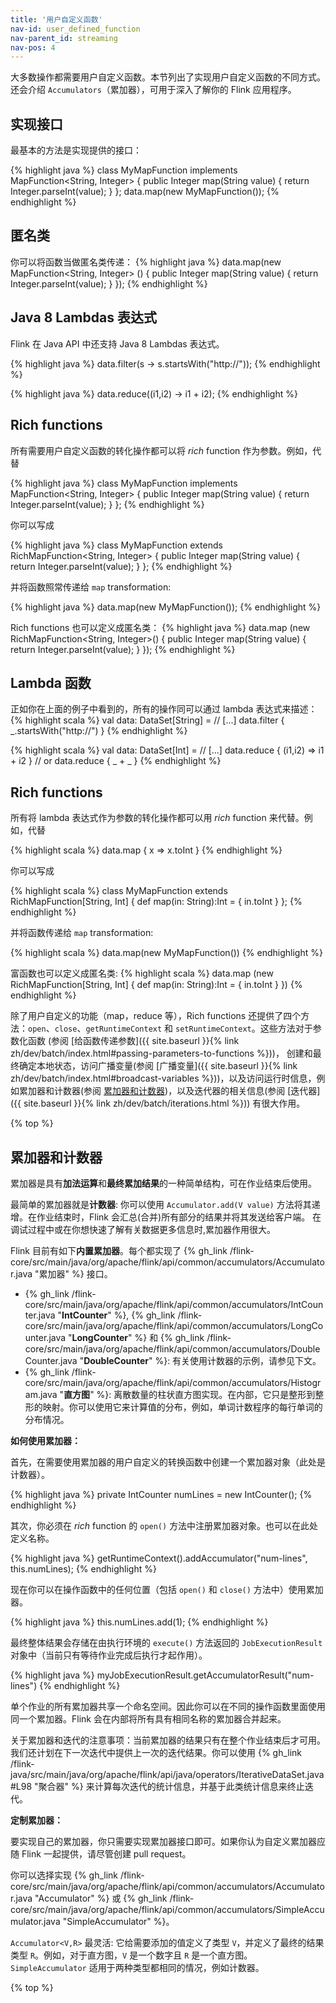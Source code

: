 ```yaml
---
title: '用户自定义函数'
nav-id: user_defined_function
nav-parent_id: streaming
nav-pos: 4
---
```

<!--
Licensed to the Apache Software Foundation (ASF) under one
or more contributor license agreements.  See the NOTICE file
distributed with this work for additional information
regarding copyright ownership.  The ASF licenses this file
to you under the Apache License, Version 2.0 (the
"License"); you may not use this file except in compliance
with the License.  You may obtain a copy of the License at

  http://www.apache.org/licenses/LICENSE-2.0

Unless required by applicable law or agreed to in writing,
software distributed under the License is distributed on an
"AS IS" BASIS, WITHOUT WARRANTIES OR CONDITIONS OF ANY
KIND, either express or implied.  See the License for the
specific language governing permissions and limitations
under the License.
-->

大多数操作都需要用户自定义函数。本节列出了实现用户自定义函数的不同方式。还会介绍 `Accumulators`（累加器），可用于深入了解你的 Flink 应用程序。

<div class="codetabs" markdown="1">
<div data-lang="java" markdown="1">

<a name="implementing-an-interface"></a>

## 实现接口

最基本的方法是实现提供的接口：

{% highlight java %}
class MyMapFunction implements MapFunction<String, Integer> {
  public Integer map(String value) { return Integer.parseInt(value); }
};
data.map(new MyMapFunction());
{% endhighlight %}

<a name="anonymous-classes"></a>

## 匿名类

你可以将函数当做匿名类传递：
{% highlight java %}
data.map(new MapFunction<String, Integer> () {
  public Integer map(String value) { return Integer.parseInt(value); }
});
{% endhighlight %}

<a name="java-8-lambdas"></a>

## Java 8 Lambdas 表达式

Flink 在 Java API 中还支持 Java 8 Lambdas 表达式。

{% highlight java %}
data.filter(s -> s.startsWith("http://"));
{% endhighlight %}

{% highlight java %}
data.reduce((i1,i2) -> i1 + i2);
{% endhighlight %}

<a name="rich-functions"></a>

## Rich functions

所有需要用户自定义函数的转化操作都可以将 *rich* function 作为参数。例如，代替

{% highlight java %}
class MyMapFunction implements MapFunction<String, Integer> {
  public Integer map(String value) { return Integer.parseInt(value); }
};
{% endhighlight %}

你可以写成

{% highlight java %}
class MyMapFunction extends RichMapFunction<String, Integer> {
  public Integer map(String value) { return Integer.parseInt(value); }
};
{% endhighlight %}

并将函数照常传递给 `map` transformation:

{% highlight java %}
data.map(new MyMapFunction());
{% endhighlight %}

Rich functions 也可以定义成匿名类：
{% highlight java %}
data.map (new RichMapFunction<String, Integer>() {
  public Integer map(String value) { return Integer.parseInt(value); }
});
{% endhighlight %}

</div>
<div data-lang="scala" markdown="1">

<a name="lambda-functions"></a>

## Lambda 函数

正如你在上面的例子中看到的，所有的操作同可以通过 lambda 表达式来描述：
{% highlight scala %}
val data: DataSet[String] = // [...]
data.filter { _.startsWith("http://") }
{% endhighlight %}

{% highlight scala %}
val data: DataSet[Int] = // [...]
data.reduce { (i1,i2) => i1 + i2 }
// or
data.reduce { _ + _ }
{% endhighlight %}

<a name="rich-functions"></a>

## Rich functions

所有将 lambda 表达式作为参数的转化操作都可以用 *rich* function 来代替。例如，代替

{% highlight scala %}
data.map { x => x.toInt }
{% endhighlight %}

你可以写成

{% highlight scala %}
class MyMapFunction extends RichMapFunction[String, Int] {
  def map(in: String):Int = { in.toInt }
};
{% endhighlight %}

并将函数传递给 `map` transformation:

{% highlight scala %}
data.map(new MyMapFunction())
{% endhighlight %}

富函数也可以定义成匿名类:
{% highlight scala %}
data.map (new RichMapFunction[String, Int] {
  def map(in: String):Int = { in.toInt }
})
{% endhighlight %}
</div>

</div>

除了用户自定义的功能（map，reduce 等），Rich functions 还提供了四个方法：`open`、`close`、`getRuntimeContext` 和
`setRuntimeContext`。这些方法对于参数化函数
(参阅 [给函数传递参数]({{ site.baseurl }}{% link zh/dev/batch/index.html#passing-parameters-to-functions %}))，
创建和最终确定本地状态，访问广播变量(参阅
[广播变量]({{ site.baseurl }}{% link zh/dev/batch/index.html#broadcast-variables %}))，以及访问运行时信息，例如累加器和计数器(参阅
[累加器和计数器](#accumulators--counters))，以及迭代器的相关信息(参阅 [迭代器]({{ site.baseurl }}{% link zh/dev/batch/iterations.html %}))
有很大作用。

{% top %}

<a name="accumulators--counters"></a>

## 累加器和计数器

累加器是具有**加法运算**和**最终累加结果**的一种简单结构，可在作业结束后使用。

最简单的累加器就是**计数器**: 你可以使用
```Accumulator.add(V value)``` 方法将其递增。在作业结束时，Flink 会汇总(合并)所有部分的结果并将其发送给客户端。
在调试过程中或在你想快速了解有关数据更多信息时,累加器作用很大。

Flink 目前有如下**内置累加器**。每个都实现了
{% gh_link /flink-core/src/main/java/org/apache/flink/api/common/accumulators/Accumulator.java "累加器" %}
接口。

- {% gh_link /flink-core/src/main/java/org/apache/flink/api/common/accumulators/IntCounter.java "__IntCounter__" %},
  {% gh_link /flink-core/src/main/java/org/apache/flink/api/common/accumulators/LongCounter.java "__LongCounter__" %}
  和 {% gh_link /flink-core/src/main/java/org/apache/flink/api/common/accumulators/DoubleCounter.java "__DoubleCounter__" %}:
  有关使用计数器的示例，请参见下文。
- {% gh_link /flink-core/src/main/java/org/apache/flink/api/common/accumulators/Histogram.java "__直方图__" %}:
  离散数量的柱状直方图实现。在内部，它只是整形到整形的映射。你可以使用它来计算值的分布，例如，单词计数程序的每行单词的分布情况。

__如何使用累加器：__

首先，在需要使用累加器的用户自定义的转换函数中创建一个累加器对象（此处是计数器）。

{% highlight java %}
private IntCounter numLines = new IntCounter();
{% endhighlight %}

其次，你必须在 *rich* function 的 ```open()``` 方法中注册累加器对象。也可以在此处定义名称。

{% highlight java %}
getRuntimeContext().addAccumulator("num-lines", this.numLines);
{% endhighlight %}

现在你可以在操作函数中的任何位置（包括 ```open()``` 和 ```close()``` 方法中）使用累加器。

{% highlight java %}
this.numLines.add(1);
{% endhighlight %}

最终整体结果会存储在由执行环境的 `execute()` 方法返回的 ```JobExecutionResult``` 对象中（当前只有等待作业完成后执行才起作用）。

{% highlight java %}
myJobExecutionResult.getAccumulatorResult("num-lines")
{% endhighlight %}

单个作业的所有累加器共享一个命名空间。因此你可以在不同的操作函数里面使用同一个累加器。Flink 会在内部将所有具有相同名称的累加器合并起来。

关于累加器和迭代的注意事项：当前累加器的结果只有在整个作业结束后才可用。我们还计划在下一次迭代中提供上一次的迭代结果。你可以使用
{% gh_link /flink-java/src/main/java/org/apache/flink/api/java/operators/IterativeDataSet.java#L98 "聚合器" %}
来计算每次迭代的统计信息，并基于此类统计信息来终止迭代。

__定制累加器：__

要实现自己的累加器，你只需要实现累加器接口即可。如果你认为自定义累加器应随 Flink 一起提供，请尽管创建 pull request。

你可以选择实现
{% gh_link /flink-core/src/main/java/org/apache/flink/api/common/accumulators/Accumulator.java "Accumulator" %}
或 {% gh_link /flink-core/src/main/java/org/apache/flink/api/common/accumulators/SimpleAccumulator.java "SimpleAccumulator" %}。

```Accumulator<V,R>``` 最灵活: 它给需要添加的值定义了类型 ```V```，并定义了最终的结果类型 ```R```。例如，对于直方图，```V``` 是一个数字且 ```R``` 是一个直方图。
 ```SimpleAccumulator``` 适用于两种类型都相同的情况，例如计数器。

{% top %}
